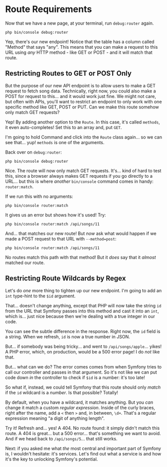 # Route Requirements

Now that we have a new page, at your terminal, run `debug:router` again.

```terminal-silent
php bin/console debug:router
```

Yep, there's our new endpoint! Notice that the table has a column called "Method"
that says "any". This means that you can make a request to this URL using *any*
HTTP method - like GET or POST - and it will match that route.

## Restricting Routes to GET or POST Only

But the purpose of our new API endpoint is to allow users to make a GET request to
fetch song data. Technically, right now, you could also make a POST for request
to this... and it would work just fine. We might not care, but often with APIs,
you'll want to restrict an endpoint to only work with one specific method like
GET, POST or PUT. Can we make this route somehow only match GET requests?

Yep! By adding another option to the `Route`. In this case, it's called `methods`,
it even auto-completes! Set this to an array and, put `GET`.

I'm going to hold Command and click into the `Route` class again... so we can see
that... yup! `methods` is one of the arguments.

Back over on `debug:router`:

```terminal-silent
php bin/console debug:router
```

Nice. The route will now only match GET requests. It's... kind of hard to test this,
since a browser always makes GET requests if you go directly to a URL... but this is
where *another* `bin/console` command comes in handy: `router:match`.

If we run this with no arguments:

```terminal-silent
php bin/console router:match
```

It gives us an error but shows how it's used! Try:

```terminal
php bin/console router:match /api/songs/11
```

And... that matches our new route! But *now* ask what would happen if we made
a POST request to that URL with `--method=post`:

```terminal-silent
php bin/console router:match /api/songs/11
```

No routes match this path with that method! But it *does* say that it *almost*
matched our route.

## Restricting Route Wildcards by Regex

Let's do *one* more thing to tighten up our new endpoint. I'm going to add
an `int` type-hint to the `$id` argument.

That... doesn't change anything, except that PHP will now take the string `id` from
the URL that Symfony passes into this method and cast it into an `int`, which is...
just nice because then we're dealing with a true integer in our code.

You can see the subtle difference in the response. Right now, the `id` field is
a string. When we refresh, `id` is now a true number in JSON.

But... if somebody was being tricky... and went to `/api/songs/apple`... yikes! A
PHP error, which, on production, would be a 500 error page! I do *not* like that.

But... what can we do? The error comes comes from when Symfony tries to call our
controller and passes in that argument. So it's not like we can put code down
*in* the controller to check if `$id` is a number: it's too late!

So what if, instead, we could tell Symfony that this route should only *match* if
the `id` wildcard is a *number*. Is that possible? Totally!

By default, when you have a wildcard, it matches anything. But you *can* change it
match a custom *regular expression*. Inside of the curly braces, right after the
name, add a `<` then `>` and, in between, `\d+`. That's a regular expression
meaning "a digit of anything length".

Try it! Refresh and... yes! A 404. No route found: it simply didn't match
this route. A 404 is great... but a 500 error... that's something we want to
avoid. And if we head back to `/api/songs/5`... that still works.

Next: if you asked me what *the* most central and important part of Symfony is,
I wouldn't hesitate: it's services. Let's find out what a service is and how it's
the key to unlocking Symfony's potential.
